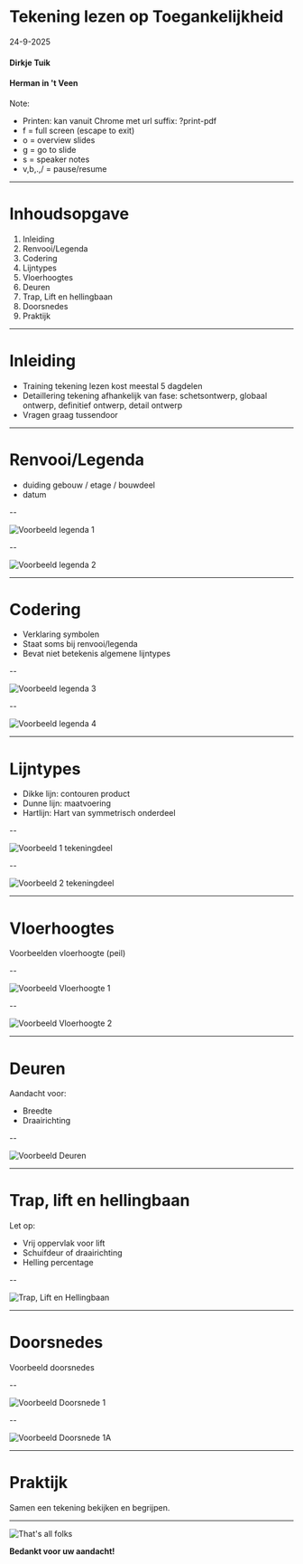<!-- .slide: data-menu-title="Frontpage"; data-background-image="images/accessibility4picsSmall.png"; data-state="img-bottom"; data-background-opacity="0.2"; background-size:contain -->
# Tekening lezen op Toegankelijkheid
24-9-2025

#### Dirkje Tuik
#### Herman in 't Veen

Note:
- Printen: kan vanuit Chrome met url suffix: ?print-pdf
- f = full screen (escape to exit)
- o = overview slides
- g = go to slide
- s = speaker notes
- v,b,.,/ = pause/resume

---

<!-- .slide: data-menu-title="Inhoudsopgave"; data-background-image="images/accessibility4pics.png"; data-background-opacity="0.1"; background-size:contain -->
# Inhoudsopgave

 1. Inleiding
 2. Renvooi/Legenda
 3. Codering
 4. Lijntypes
 5. Vloerhoogtes
 6. Deuren
 7. Trap, Lift en hellingbaan
 8. Doorsnedes
 9. Praktijk

---

<!-- .slide: data-menu-title="Inleiding"; data-background-image="images/accessibility4pics.png"; data-background-opacity="0.1"; background-size:contain -->
# Inleiding

- Training tekening lezen kost meestal 5 dagdelen
- Detaillering tekening afhankelijk van fase: schetsontwerp, globaal ontwerp, definitief ontwerp, detail ontwerp
- Vragen graag tussendoor

---

<!-- .slide: data-menu-title="Renvooi/Legenda"; data-background-image="images/accessibility4pics.png"; data-background-opacity="0.1"; background-size:contain -->
# Renvooi/Legenda

- duiding gebouw / etage / bouwdeel
- datum

--

![Voorbeeld legenda 1](./images/Legenda1.png)<!-- .element height="80%" width="80%" -->

--

![Voorbeeld legenda 2](./images/Legenda2.png)<!-- .element height="90%" width="90%" -->

---

<!-- .slide: data-menu-title="Codering"; data-background-image="images/accessibility4pics.png"; data-background-opacity="0.1"; background-size:contain -->
# Codering

- Verklaring symbolen
- Staat soms bij renvooi/legenda
- Bevat niet betekenis algemene lijntypes

--

![Voorbeeld legenda 3](./images/Legenda3.png)<!-- .element height="80%" width="80%" -->

--

![Voorbeeld legenda 4](./images/Legenda4.png)<!-- .element height="60%" width="60%" -->

---

<!-- .slide: data-menu-title="Lijntypes"; data-background-image="images/accessibility4pics.png"; data-background-opacity="0.1"; background-size:contain -->
# Lijntypes

- Dikke lijn: contouren product
- Dunne lijn: maatvoering
- Hartlijn: Hart van symmetrisch onderdeel

--

![Voorbeeld 1 tekeningdeel](./images/Voorbeeld1.png)<!-- .element height=" 50%" width="50%" -->

--

![Voorbeeld 2 tekeningdeel](./images/Voorbeeld2.png)<!-- .element height=" 58%" width="80%" -->

---

<!-- .slide: data-menu-title="Vloerhoogtes"; data-background-image="images/accessibility4pics.png"; data-background-opacity="0.1"; background-size:contain -->
# Vloerhoogtes

Voorbeelden vloerhoogte (peil)

--

![Voorbeeld Vloerhoogte 1](./images/Vloerhoogte1.png)<!-- .element height=" 70%" width="70%" -->

--

![Voorbeeld Vloerhoogte 2](./images/Vloerhoogte2.png)<!-- .element height=" 40%" width="40%" -->


---

<!-- .slide: data-menu-title="Deuren"; data-background-image="images/accessibility4pics.png"; data-background-opacity="0.1"; background-size:contain -->
# Deuren

Aandacht voor:
- Breedte
- Draairichting

--

![Voorbeeld Deuren](./images/Deuren.png)<!-- .element height=" 60%" width="60%" -->

---

<!-- .slide: data-menu-title="Trap, lift en hellingbaan"; data-background-image="images/accessibility4pics.png"; data-background-opacity="0.1"; background-size:contain -->
# Trap, lift en hellingbaan

Let op:
- Vrij oppervlak voor lift
- Schuifdeur of draairichting
- Helling percentage

--

![Trap, Lift en Hellingbaan](./images/TrapLiftHellingbaan.png)<!-- .element height="40%" width="40%" -->

---

<!-- .slide: data-menu-title="Doorsnedes"; data-background-image="images/accessibility4pics.png"; data-background-opacity="0.1"; background-size:contain -->
# Doorsnedes

Voorbeeld doorsnedes

--

![Voorbeeld Doorsnede 1](./images/Doorsnede1.png)<!-- .element height=" 70%" width="70%" -->

--

![Voorbeeld Doorsnede 1A](./images/Doorsnede1a.png)<!-- .element height="70%" width="70%" -->

---

# Praktijk

Samen een tekening bekijken en begrijpen.

---

![That's all folks](images/Thats_all_Folks.jpg)<!-- .element height="90%" width="90%" -->

<!-- .slide: data-menu-title="Bedankt voor uw aandacht!"; data-background-image="images/accessibility4pics.png"; data-background-opacity="0.1"; background-size:contain -->
**Bedankt voor uw aandacht!**
